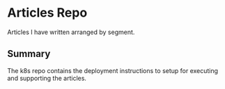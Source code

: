 # Articles Repo

Articles I have written arranged by segment.

## Summary

The k8s repo contains the deployment instructions to setup for executing and supporting the articles.

